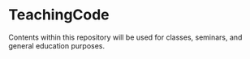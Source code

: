 # TeachingCode

Contents within this repository will be used for classes, seminars, and general education purposes. 
